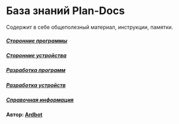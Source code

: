 # База знаний Plan-Docs
Содержит в себе общеполезный материал, инструкции, памятки.

##### [Сторонние программы](projects/soft/index.md)
##### [Сторонние устройства](projects/device/index.md)
##### [Разработка программ](projects/development/dev_soft.md)
##### [Разработка устройств](projects/development/dev_dev.md)
##### [Справочная информация](projects/info/info.md)
#### Автор: [Ardbot](https://github.com/Ardbot)
